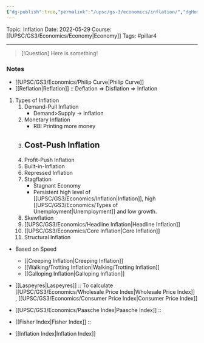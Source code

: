 ```yaml
---
{"dg-publish":true,"permalink":"/upsc/gs-3/economics/inflation/","dgHomeLink":true,"dgPassFrontmatter":false}
---
```



Topic: Inflation
Date: 2022-05-29
Course: [[UPSC/GS3/Economics/Economy|Economy]]
Tags: #pillar4 

---

> [!Question]
> Here is something! 


### Notes
- [[UPSC/GS3/Economics/Philip Curve|Philip Curve]]
- [[Reflation|Reflation]] :: Deflation => Disflation => Inflation

1. Types of Inflation
	1. Demand-Pull Inflation 
		- Demand>Supply -> Inflation 
	2. Monetary Inflation
		- RBI Printing more money
	3. Cost-Push Inflation 
		- 
	4. Profit-Push Inflation 
	5. Built-in-Inflation
	6. Repressed Inflation
	7. Stagflation
		- Stagnant Economy
		- Persistent high level of [[UPSC/GS3/Economics/Inflation|Inflation]], high [[UPSC/GS3/Economics/Types of Unemployment|Unemployment]] and low growth.
	8. Skewflation
	9. [[UPSC/GS3/Economics/Headline Inflation|Headline Inflation]]
	10. [[UPSC/GS3/Economics/Core Inflation|Core Inflation]]
	11. Structural Inflation 

- Based on Speed
	- [[Creeping Inflation|Creeping Inflation]]
	- [[Walking/Trotting Inflation|Walking/Trotting Inflation]]
	- [[Galloping Inflation|Galloping Inflation]]

- [[Laspeyres|Laspeyres]] :: To calculate [[UPSC/GS3/Economics/Wholesale Price Index|Wholesale Price Index]] , [[UPSC/GS3/Economics/Consumer Price Index|Consumer Price Index]] 
- [[UPSC/GS3/Economics/Paasche Index|Paasche Index]] :: 
- [[Fisher Index|Fisher Index]] :: 
- [[Inflation Index|Inflation Index]] 
